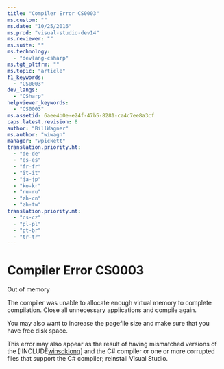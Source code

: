 ```yaml
---
title: "Compiler Error CS0003"
ms.custom: ""
ms.date: "10/25/2016"
ms.prod: "visual-studio-dev14"
ms.reviewer: ""
ms.suite: ""
ms.technology: 
  - "devlang-csharp"
ms.tgt_pltfrm: ""
ms.topic: "article"
f1_keywords: 
  - "CS0003"
dev_langs: 
  - "CSharp"
helpviewer_keywords: 
  - "CS0003"
ms.assetid: 6aee4b0e-e24f-47b5-8281-ca4c7ee8a3cf
caps.latest.revision: 8
author: "BillWagner"
ms.author: "wiwagn"
manager: "wpickett"
translation.priority.ht: 
  - "de-de"
  - "es-es"
  - "fr-fr"
  - "it-it"
  - "ja-jp"
  - "ko-kr"
  - "ru-ru"
  - "zh-cn"
  - "zh-tw"
translation.priority.mt: 
  - "cs-cz"
  - "pl-pl"
  - "pt-br"
  - "tr-tr"
---
```

# Compiler Error CS0003
Out of memory  
  
 The compiler was unable to allocate enough virtual memory to complete compilation. Close all unnecessary applications and compile again.  
  
 You may also want to increase the pagefile size and make sure that you have free disk space.  
  
 This error may also appear as the result of having mismatched versions of the [!INCLUDE[winsdklong](../../csharp/language-reference/compiler-options/includes/winsdklong_md.md)] and the C# compiler or one or more corrupted files that support the C# compiler; reinstall Visual Studio.